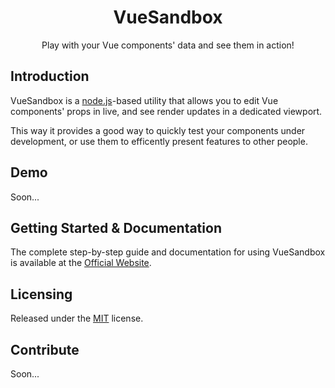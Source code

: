 # <div align="center">VueSandbox</div>

<p align="center">Play with your Vue components' data and see them in action!</p>

## Introduction

VueSandbox is a [node.js](https://nodejs.org/en/)-based utility that allows you to edit Vue components' props in live, and see render updates in a dedicated viewport.

This way it provides a good way to quickly test your components under development, or use them to efficently present features to other people.

## Demo

Soon...

## Getting Started & Documentation

The complete step-by-step guide and documentation for using VueSandbox is available at the [Official Website](https://mekkanix.github.io/vue-sandbox/docs/).

## Licensing

Released under the [MIT](https://opensource.org/licenses/MIT) license.

## Contribute

Soon...
